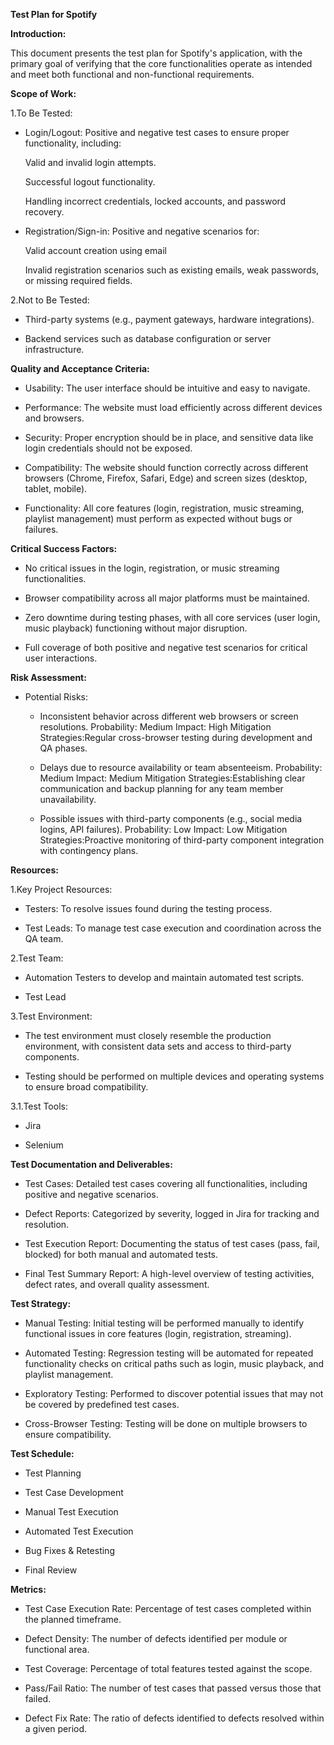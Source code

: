 **Test Plan for Spotify**

**Introduction:**

This document presents the test plan for Spotify's application, with the primary goal of verifying that the core functionalities operate as intended and meet both functional and non-functional requirements.

**Scope of Work:**

1.To Be Tested:

- Login/Logout: Positive and negative test cases to ensure proper functionality, including:

    Valid and invalid login attempts.

    Successful logout functionality.

    Handling incorrect credentials, locked accounts, and password recovery.

- Registration/Sign-in: Positive and negative scenarios for:

    Valid account creation using email

    Invalid registration scenarios such as existing emails, weak passwords, or missing required fields.

2.Not to Be Tested:

- Third-party systems (e.g., payment gateways, hardware integrations).

- Backend services such as database configuration or server infrastructure.

**Quality and Acceptance Criteria:**

- Usability: The user interface should be intuitive and easy to navigate.

- Performance: The website must load efficiently across different devices and browsers.

- Security: Proper encryption should be in place, and sensitive data like login credentials should not be exposed.

- Compatibility: The website should function correctly across different browsers (Chrome, Firefox, Safari, Edge) and screen sizes (desktop, tablet, mobile).

- Functionality: All core features (login, registration, music streaming, playlist management) must perform as expected without bugs or failures.

**Critical Success Factors:**

- No critical issues in the login, registration, or music streaming functionalities.

- Browser compatibility across all major platforms must be maintained.

- Zero downtime during testing phases, with all core services (user login, music playback) functioning without major disruption.

- Full coverage of both positive and negative test scenarios for critical user interactions.

**Risk Assessment:**

- Potential Risks:

    - Inconsistent behavior across different web browsers or screen resolutions.
        Probability: Medium 
        Impact: High
        Mitigation Strategies:Regular cross-browser testing during development and QA phases.

    - Delays due to resource availability or team absenteeism.
        Probability: Medium 
        Impact: Medium
        Mitigation Strategies:Establishing clear communication and backup planning for any team member unavailability.

    - Possible issues with third-party components (e.g., social media logins, API failures).
        Probability: Low 
        Impact: Low
        Mitigation Strategies:Proactive monitoring of third-party component integration with contingency plans.

**Resources:**

1.Key Project Resources:

- Testers: To resolve issues found during the testing process.

- Test Leads: To manage test case execution and coordination across the QA team.


2.Test Team:

- Automation Testers to develop and maintain automated test scripts.

- Test Lead

3.Test Environment:

- The test environment must closely resemble the production environment, with consistent data sets and access to third-party components.

- Testing should be performed on multiple devices and operating systems to ensure broad compatibility.

3.1.Test Tools:

- Jira

- Selenium

**Test Documentation and Deliverables:**

- Test Cases: Detailed test cases covering all functionalities, including positive and negative scenarios.

- Defect Reports: Categorized by severity, logged in Jira for tracking and resolution.

- Test Execution Report: Documenting the status of test cases (pass, fail, blocked) for both manual and automated tests.

- Final Test Summary Report: A high-level overview of testing activities, defect rates, and overall quality assessment.

**Test Strategy:**

- Manual Testing: Initial testing will be performed manually to identify functional issues in core features (login, registration, streaming).

- Automated Testing: Regression testing will be automated for repeated functionality checks on critical paths such as login, music playback, and playlist management.

- Exploratory Testing: Performed to discover potential issues that may not be covered by predefined test cases.

- Cross-Browser Testing: Testing will be done on multiple browsers to ensure compatibility.

**Test Schedule:**

- Test Planning

- Test Case Development

- Manual Test Execution	

- Automated Test Execution	

- Bug Fixes & Retesting	

- Final Review

**Metrics:**

- Test Case Execution Rate: Percentage of test cases completed within the planned timeframe.

- Defect Density: The number of defects identified per module or functional area.

- Test Coverage: Percentage of total features tested against the scope.

- Pass/Fail Ratio: The number of test cases that passed versus those that failed.

- Defect Fix Rate: The ratio of defects identified to defects resolved within a given period.
